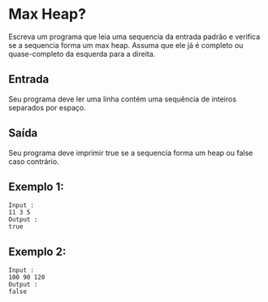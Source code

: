 # Max Heap?
Escreva um programa que leia uma sequencia da entrada padrão e verifica se a sequencia forma um max heap.
Assuma que ele já é completo ou quase-completo da esquerda para a direita.
## Entrada
Seu programa deve ler uma linha contém uma sequência de inteiros separados por espaço.
## Saída
Seu programa deve imprimir true se a sequencia forma um heap ou false caso contrário.
## Exemplo 1:
    Input :
    11 3 5    
    Output :
    true
## Exemplo 2:
    Input :
    100 90 120
    Output :
    false